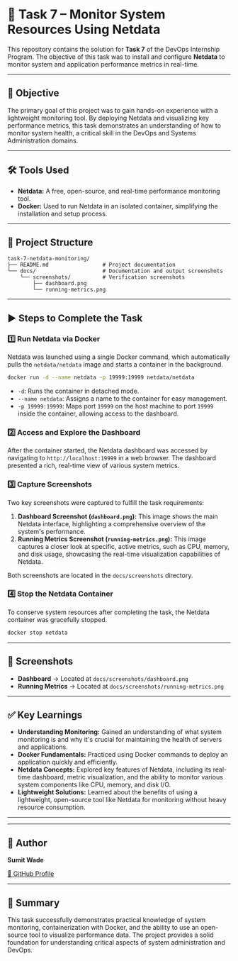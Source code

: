 # 🚀 Task 7 – Monitor System Resources Using Netdata

This repository contains the solution for **Task 7** of the DevOps Internship Program. The objective of this task was to install and configure **Netdata** to monitor system and application performance metrics in real-time.

-----

## 📌 Objective

The primary goal of this project was to gain hands-on experience with a lightweight monitoring tool. By deploying Netdata and visualizing key performance metrics, this task demonstrates an understanding of how to monitor system health, a critical skill in the DevOps and Systems Administration domains.

-----

## 🛠️ Tools Used

  * **Netdata:** A free, open-source, and real-time performance monitoring tool.
  * **Docker:** Used to run Netdata in an isolated container, simplifying the installation and setup process.

-----

## 📂 Project Structure

```
task-7-netdata-monitoring/
├── README.md                 # Project documentation
└── docs/                     # Documentation and output screenshots
    └── screenshots/          # Verification screenshots
        ├── dashboard.png
        └── running-metrics.png
```

-----

## ▶️ Steps to Complete the Task

### 1️⃣ Run Netdata via Docker

Netdata was launched using a single Docker command, which automatically pulls the `netdata/netdata` image and starts a container in the background.

```bash
docker run -d --name netdata -p 19999:19999 netdata/netdata
```

  * `-d`: Runs the container in detached mode.
  * `--name netdata`: Assigns a name to the container for easy management.
  * `-p 19999:19999`: Maps port `19999` on the host machine to port `19999` inside the container, allowing access to the dashboard.

### 2️⃣ Access and Explore the Dashboard

After the container started, the Netdata dashboard was accessed by navigating to `http://localhost:19999` in a web browser. The dashboard presented a rich, real-time view of various system metrics.

### 3️⃣ Capture Screenshots

Two key screenshots were captured to fulfill the task requirements:

1.  **Dashboard Screenshot (`dashboard.png`):** This image shows the main Netdata interface, highlighting a comprehensive overview of the system's performance.
2.  **Running Metrics Screenshot (`running-metrics.png`):** This image captures a closer look at specific, active metrics, such as CPU, memory, and disk usage, showcasing the real-time visualization capabilities of Netdata.

Both screenshots are located in the `docs/screenshots` directory.

### 4️⃣ Stop the Netdata Container

To conserve system resources after completing the task, the Netdata container was gracefully stopped.

```bash
docker stop netdata
```

-----

## 📸 Screenshots

  * **Dashboard** → Located at `docs/screenshots/dashboard.png`
  * **Running Metrics** → Located at `docs/screenshots/running-metrics.png`

-----

## ✅ Key Learnings

  * **Understanding Monitoring:** Gained an understanding of what system monitoring is and why it's crucial for maintaining the health of servers and applications.
  * **Docker Fundamentals:** Practiced using Docker commands to deploy an application quickly and efficiently.
  * **Netdata Concepts:** Explored key features of Netdata, including its real-time dashboard, metric visualization, and the ability to monitor various system components like CPU, memory, and disk I/O.
  * **Lightweight Solutions:** Learned about the benefits of using a lightweight, open-source tool like Netdata for monitoring without heavy resource consumption.

-----


-----

## 🤝 Author

**Sumit Wade**

[🔗 GitHub Profile](https://www.google.com/search?q=https://github.com/SumitWade)

-----

## 📌 Summary

This task successfully demonstrates practical knowledge of system monitoring, containerization with Docker, and the ability to use an open-source tool to visualize performance data. The project provides a solid foundation for understanding critical aspects of system administration and DevOps.